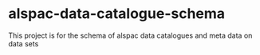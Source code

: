 # alspac-data-catalogue-schema

This project is for the schema of alspac data catalogues and meta data on data sets


